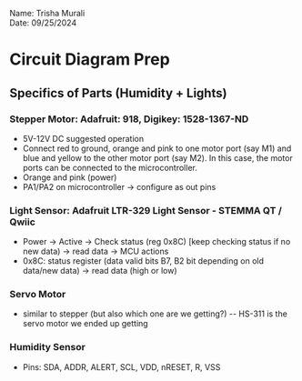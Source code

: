Name: Trisha Murali <br/>
Date: 09/25/2024

# Circuit Diagram Prep 

## Specifics of Parts (Humidity + Lights) 
### Stepper Motor: Adafruit: 918, Digikey: 1528-1367-ND <br/>
- 5V-12V DC suggested operation
- Connect red to ground, orange and pink to one motor port (say M1) and blue and yellow to the other motor port (say M2). In this case, the motor ports can be connected to the microcontroller.
- Orange and pink (power)
- PA1/PA2 on microcontroller -> configure as out pins

### Light Sensor: Adafruit LTR-329 Light Sensor - STEMMA QT / Qwiic
- Power -> Active -> Check status (reg 0x8C) [keep checking status if no new data) -> read data -> MCU actions
- 0x8C: status register (data valid bits B7, B2 bit depending on old data/new data) -> read data (high or low)

### Servo Motor 
- similar to stepper (but also which one are we getting?) -- HS-311 is the servo motor we ended up getting

### Humidity Sensor 
- Pins: SDA, ADDR, ALERT, SCL, VDD, nRESET, R, VSS 



